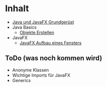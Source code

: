 # Inhalt

- [Java und JavaFX Grundgerüst](grundgeruest.md)
- Java Basics
    - [Objekte Erstellen](java-basics/objekte-erstellen.md)
- JavaFX
    - [JavaFX Aufbau eines Fensters](javafx/javafx-aufbau.md)

## ToDo (was noch kommen wird)
- Anonyme Klassen
- Wichtige Imports für JavaFX
- Generics